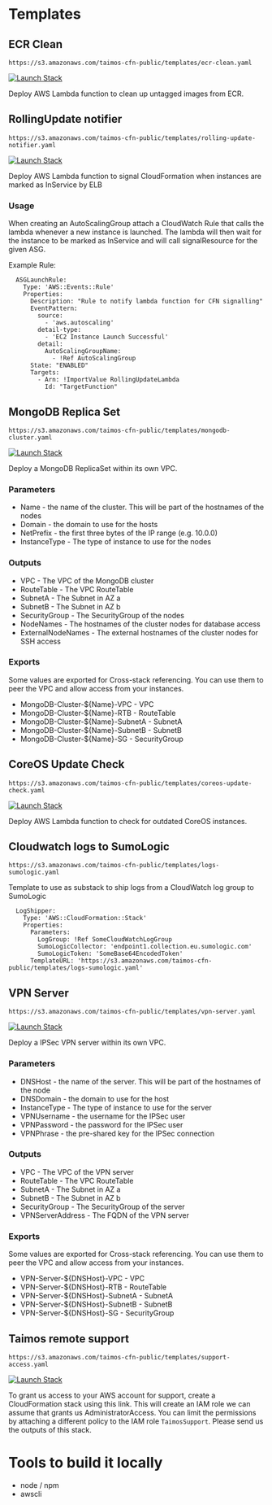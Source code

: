 # Templates

## ECR Clean

`https://s3.amazonaws.com/taimos-cfn-public/templates/ecr-clean.yaml`

[![Launch Stack](https://s3.amazonaws.com/cloudformation-examples/cloudformation-launch-stack.png)](https://console.aws.amazon.com/cloudformation/home?region=eu-west-1#/stacks/new?stackName=ecr-clean&templateURL=https://s3.amazonaws.com/taimos-cfn-public/templates/ecr-clean.yaml)

Deploy AWS Lambda function to clean up untagged images from ECR.

## RollingUpdate notifier

`https://s3.amazonaws.com/taimos-cfn-public/templates/rolling-update-notifier.yaml`

[![Launch Stack](https://s3.amazonaws.com/cloudformation-examples/cloudformation-launch-stack.png)](https://console.aws.amazon.com/cloudformation/home?region=eu-west-1#/stacks/new?stackName=rolling-update-notifier&templateURL=https://s3.amazonaws.com/taimos-cfn-public/templates/rolling-update-notifier.yaml)

Deploy AWS Lambda function to signal CloudFormation when instances are marked as InService by ELB

### Usage

When creating an AutoScalingGroup attach a CloudWatch Rule that calls the lambda whenever a new instance is launched. 
The lambda will then wait for the instance to be marked as InService and will call signalResource for the given ASG.

Example Rule:
```
  ASGLaunchRule:
    Type: 'AWS::Events::Rule'
    Properties:
      Description: "Rule to notify lambda function for CFN signalling"
      EventPattern:
        source:
          - 'aws.autoscaling'
        detail-type:
          - 'EC2 Instance Launch Successful'
        detail:
          AutoScalingGroupName:
            - !Ref AutoScalingGroup
      State: "ENABLED"
      Targets:
        - Arn: !ImportValue RollingUpdateLambda
          Id: "TargetFunction"
```

## MongoDB Replica Set

`https://s3.amazonaws.com/taimos-cfn-public/templates/mongodb-cluster.yaml`

[![Launch Stack](https://s3.amazonaws.com/cloudformation-examples/cloudformation-launch-stack.png)](https://console.aws.amazon.com/cloudformation/home?region=eu-west-1#/stacks/new?stackName=mongodb-cluster&templateURL=https://s3.amazonaws.com/taimos-cfn-public/templates/mongodb-cluster.yaml)

Deploy a MongoDB ReplicaSet within its own VPC.

### Parameters

* Name - the name of the cluster. This will be part of the hostnames of the nodes
* Domain - the domain to use for the hosts
* NetPrefix - the first three bytes of the IP range (e.g. 10.0.0)
* InstanceType - The type of instance to use for the nodes

### Outputs

* VPC - The VPC of the MongoDB cluster
* RouteTable - The VPC RouteTable
* SubnetA - The Subnet in AZ a
* SubnetB - The Subnet in AZ b
* SecurityGroup - The SecurityGroup of the nodes
* NodeNames - The hostnames of the cluster nodes for database access
* ExternalNodeNames - The external hostnames of the cluster nodes for SSH access

### Exports

Some values are exported for Cross-stack referencing. 
You can use them to peer the VPC and allow access from your instances.

* MongoDB-Cluster-${Name}-VPC - VPC
* MongoDB-Cluster-${Name}-RTB - RouteTable
* MongoDB-Cluster-${Name}-SubnetA - SubnetA
* MongoDB-Cluster-${Name}-SubnetB - SubnetB
* MongoDB-Cluster-${Name}-SG - SecurityGroup

## CoreOS Update Check

`https://s3.amazonaws.com/taimos-cfn-public/templates/coreos-update-check.yaml`

[![Launch Stack](https://s3.amazonaws.com/cloudformation-examples/cloudformation-launch-stack.png)](https://console.aws.amazon.com/cloudformation/home?region=eu-west-1#/stacks/new?stackName=coreos-update-check&templateURL=https://s3.amazonaws.com/taimos-cfn-public/templates/coreos-update-check.yaml)

Deploy AWS Lambda function to check for outdated CoreOS instances.

## Cloudwatch logs to SumoLogic

`https://s3.amazonaws.com/taimos-cfn-public/templates/logs-sumologic.yaml`

Template to use as substack to ship logs from a CloudWatch log group to SumoLogic

```
  LogShipper:
    Type: 'AWS::CloudFormation::Stack'
    Properties:
      Parameters:
        LogGroup: !Ref SomeCloudWatchLogGroup
        SumoLogicCollector: 'endpoint1.collection.eu.sumologic.com'
        SumoLogicToken: 'SomeBase64EncodedToken'
      TemplateURL: 'https://s3.amazonaws.com/taimos-cfn-public/templates/logs-sumologic.yaml'
```

## VPN Server

`https://s3.amazonaws.com/taimos-cfn-public/templates/vpn-server.yaml`

[![Launch Stack](https://s3.amazonaws.com/cloudformation-examples/cloudformation-launch-stack.png)](https://console.aws.amazon.com/cloudformation/home?region=eu-west-1#/stacks/new?stackName=vpn-server&templateURL=https://s3.amazonaws.com/taimos-cfn-public/templates/vpn-server.yaml)

Deploy a IPSec VPN server within its own VPC.

### Parameters

* DNSHost - the name of the server. This will be part of the hostnames of the node
* DNSDomain - the domain to use for the host
* InstanceType - The type of instance to use for the server
* VPNUsername - the username for the IPSec user
* VPNPassword - the password for the IPSec user
* VPNPhrase - the pre-shared key for the IPSec connection

### Outputs

* VPC - The VPC of the VPN server
* RouteTable - The VPC RouteTable
* SubnetA - The Subnet in AZ a
* SubnetB - The Subnet in AZ b
* SecurityGroup - The SecurityGroup of the server
* VPNServerAddress - The FQDN of the VPN server
  
### Exports

Some values are exported for Cross-stack referencing. 
You can use them to peer the VPC and allow access from your instances.

* VPN-Server-${DNSHost}-VPC - VPC
* VPN-Server-${DNSHost}-RTB - RouteTable
* VPN-Server-${DNSHost}-SubnetA - SubnetA
* VPN-Server-${DNSHost}-SubnetB - SubnetB
* VPN-Server-${DNSHost}-SG - SecurityGroup

## Taimos remote support

`https://s3.amazonaws.com/taimos-cfn-public/templates/support-access.yaml`

[![Launch Stack](https://s3.amazonaws.com/cloudformation-examples/cloudformation-launch-stack.png)](https://console.aws.amazon.com/cloudformation/home?region=eu-west-1#/stacks/new?stackName=taimos-support-access&templateURL=https://s3.amazonaws.com/taimos-cfn-public/templates/support-access.yaml)

To grant us access to your AWS account for support, create a CloudFormation stack using this link. 
This will create an IAM role we can assume that grants us AdministratorAccess. 
You can limit the permissions by attaching a different policy to the IAM role `TaimosSupport`. 
Please send us the outputs of this stack.

# Tools to build it locally

* node / npm
* awscli